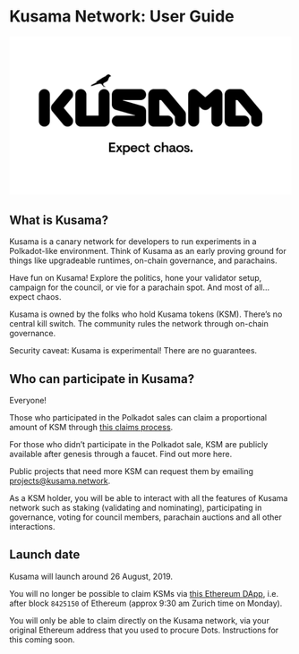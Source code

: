 # Kusama Network: User Guide
![Expect Chaos](./img/Kusama-expect-chaos.png)

## What is Kusama?
Kusama is a canary network for developers to run experiments in a Polkadot-like environment. Think of Kusama as an early proving ground for things like upgradeable runtimes, on-chain governance, and parachains. 

Have fun on Kusama! Explore the politics, hone your validator setup, campaign for the council, or vie for a parachain spot. And most of all... expect chaos.

Kusama is owned by the folks who hold Kusama tokens (KSM). There’s no central kill switch. The community rules the network through on-chain governance. 

Security caveat: Kusama is experimental! There are no guarantees. 

## Who can participate in Kusama?

Everyone!

Those who participated in the Polkadot sales can claim a proportional amount of KSM through [this claims process](https://claim.kusama.network/).

For those who didn’t participate in the Polkadot sale, KSM are publicly available after genesis through a faucet. Find out more here.

Public projects that need more KSM can request them by emailing projects@kusama.network.

As a KSM holder, you will be able to interact with all the features of Kusama network such as staking (validating and nominating), participating in governance, voting for council members, parachain auctions and all other interactions.

## Launch date
Kusama will launch around 26 August, 2019.

You will no longer be possible to claim KSMs via [this Ethereum DApp](https://claim.kusama.network), i.e. after block `8425150` of Ethereum (approx 9:30 am Zurich time on Monday).

You will only be able to claim directly on the Kusama network, via your original Ethereum address that you used to procure Dots. Instructions for this coming soon.
